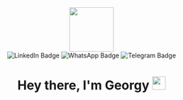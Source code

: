 <div id="header" align="center">
  <img src="https://media.giphy.com/media/UtEd87cLAH789bR5sk/giphy.gif" width="100"/>
</div>

<div id="badges" align="center">
  <a href="" style="text-decoration: none;">
    <img src="https://img.shields.io/badge/LinkedIn-blue?style=for-the-badge  logo=linkedin&logoColor=white" alt="LinkedIn Badge"/>
  </a>
  <a href="https://api.whatsapp.com/send?phone=9819665730" style="text-decoration: none;">
    <img src="https://img.shields.io/badge/WhatsApp-green?style=for-the-badge  logo=whatsapp&logoColor=white" alt="WhatsApp Badge"/>
  </a>
  <a href="https://t.me/S4tisf4ction" style="text-decoration: none;">
    <img src="https://img.shields.io/badge/Telegram-blue?style=for-the-badge  logo=telegram&logoColor=white" alt="Telegram Badge"/>
  </a>
</div>

<h1 align="center">
  Hey there, I'm Georgy
  <img src="https://media.giphy.com/media/hvRJCLFzcasrR4ia7z/giphy.gif" width="30px"/>
</h1>
<div align="center">
  <img src="https://komarev.com/ghpvc/?username=s4tisf4ction&style=flat-square&color=blue" alt=""/>
</div>

<!--
**s4tisf4ction/s4tisf4ction** is a ✨ _special_ ✨ repository because its `README.md` (this file) appears on your GitHub profile.

Here are some ideas to get you started:

- 🔭 I’m currently working on ...
- 🌱 I’m currently learning ...
- 👯 I’m looking to collaborate on ...
- 🤔 I’m looking for help with ...
- 💬 Ask me about ...
- 📫 How to reach me: ...
- 😄 Pronouns: ...
- ⚡ Fun fact: ...
-->
